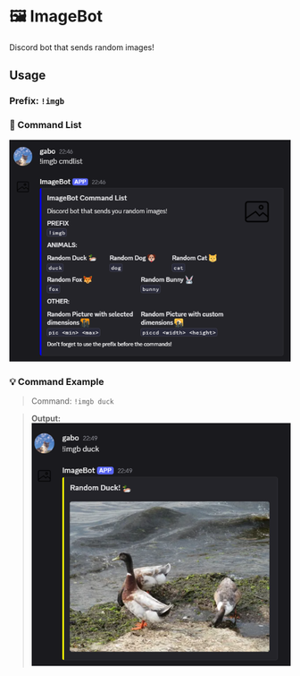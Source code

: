 # 🖼️ ImageBot 

Discord bot that sends random images!

## Usage

### Prefix: `!imgb`

### 🤖 Command List

![CmdList](img/cmdlist.png)

### 💡 Command Example

> Command: `!imgb duck`

> **Output:**
![DuckExample](img/duckExample.png)


